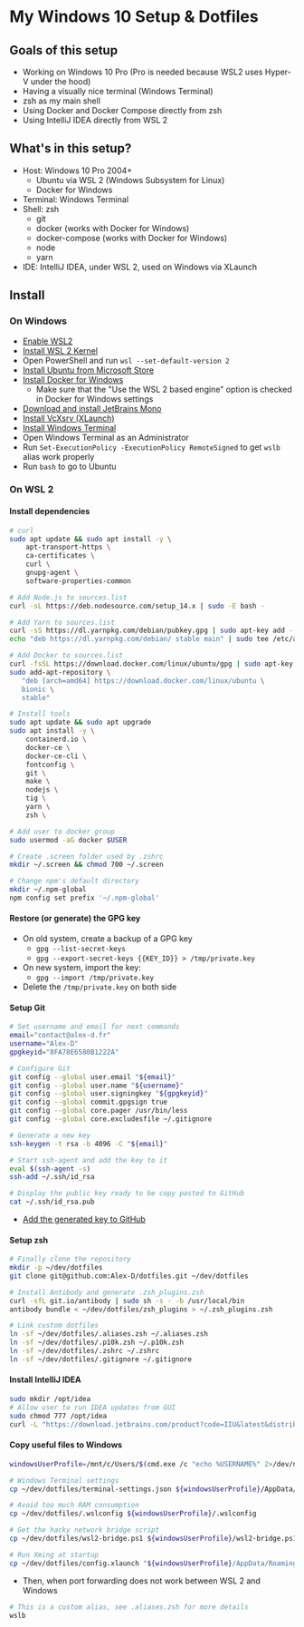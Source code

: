 My Windows 10 Setup & Dotfiles
==============================

Goals of this setup
-------------------

- Working on Windows 10 Pro (Pro is needed because WSL2 uses Hyper-V under the hood)
- Having a visually nice terminal (Windows Terminal)
- zsh as my main shell
- Using Docker and Docker Compose directly from zsh
- Using IntelliJ IDEA directly from WSL 2


What's in this setup?
---------------------

- Host: Windows 10 Pro 2004+
  - Ubuntu via WSL 2 (Windows Subsystem for Linux)
  - Docker for Windows
- Terminal: Windows Terminal
- Shell: zsh
  - git
  - docker (works with Docker for Windows)
  - docker-compose (works with Docker for Windows)
  - node
  - yarn
- IDE: IntelliJ IDEA, under WSL 2, used on Windows via XLaunch


Install
-------

### On Windows

- [Enable WSL2](https://docs.microsoft.com/en-us/windows/wsl/install-win10)
- [Install WSL 2 Kernel](https://docs.microsoft.com/en-us/windows/wsl/wsl2-kernel)
- Open PowerShell and run `wsl --set-default-version 2`
- [Install Ubuntu from Microsoft Store](https://www.microsoft.com/fr-fr/p/ubuntu/9nblggh4msv6)
- [Install Docker for Windows](https://hub.docker.com/editions/community/docker-ce-desktop-windows)
  - Make sure that the "Use the WSL 2 based engine" option is checked in Docker for Windows settings
- [Download and install JetBrains Mono](https://www.jetbrains.com/mono/)
- [Install VcXsrv (XLaunch)](https://sourceforge.net/projects/vcxsrv/)
- [Install Windows Terminal](https://www.microsoft.com/en-us/p/windows-terminal/9n0dx20hk701)
- Open Windows Terminal as an Administrator
- Run `Set-ExecutionPolicy -ExecutionPolicy RemoteSigned` to get `wslb` alias work properly
- Run `bash` to go to Ubuntu

### On WSL 2

#### Install dependencies

```bash
# curl
sudo apt update && sudo apt install -y \
    apt-transport-https \
    ca-certificates \
    curl \
    gnupg-agent \
    software-properties-common

# Add Node.js to sources.list
curl -sL https://deb.nodesource.com/setup_14.x | sudo -E bash -

# Add Yarn to sources.list
curl -sS https://dl.yarnpkg.com/debian/pubkey.gpg | sudo apt-key add -
echo "deb https://dl.yarnpkg.com/debian/ stable main" | sudo tee /etc/apt/sources.list.d/yarn.list

# Add Docker to sources.list
curl -fsSL https://download.docker.com/linux/ubuntu/gpg | sudo apt-key add -
sudo add-apt-repository \
   "deb [arch=amd64] https://download.docker.com/linux/ubuntu \
   bionic \
   stable"

# Install tools
sudo apt update && sudo apt upgrade
sudo apt install -y \
    containerd.io \
    docker-ce \
    docker-ce-cli \
    fontconfig \
    git \
    make \
    nodejs \
    tig \
    yarn \
    zsh \

# Add user to docker group
sudo usermod -aG docker $USER

# Create .screen folder used by .zshrc
mkdir ~/.screen && chmod 700 ~/.screen

# Change npm's default directory
mkdir ~/.npm-global
npm config set prefix '~/.npm-global'
```

#### Restore (or generate) the GPG key

- On old system, create a backup of a GPG key
  - `gpg --list-secret-keys`
  - `gpg --export-secret-keys {{KEY_ID}} > /tmp/private.key`
- On new system, import the key:
  - `gpg --import /tmp/private.key`
- Delete the `/tmp/private.key` on both side

#### Setup Git

```bash
# Set username and email for next commands
email="contact@alex-d.fr"
username="Alex-D"
gpgkeyid="8FA78E6580B1222A"

# Configure Git
git config --global user.email "${email}"
git config --global user.name "${username}"
git config --global user.signingkey "${gpgkeyid}"
git config --global commit.gpgsign true
git config --global core.pager /usr/bin/less
git config --global core.excludesfile ~/.gitignore

# Generate a new key
ssh-keygen -t rsa -b 4096 -C "${email}"

# Start ssh-agent and add the key to it
eval $(ssh-agent -s)
ssh-add ~/.ssh/id_rsa

# Display the public key ready to be copy pasted to GitHub
cat ~/.ssh/id_rsa.pub
```

- [Add the generated key to GitHub](https://github.com/settings/ssh/new)

#### Setup zsh

```bash
# Finally clone the repository
mkdir -p ~/dev/dotfiles
git clone git@github.com:Alex-D/dotfiles.git ~/dev/dotfiles

# Install Antibody and generate .zsh_plugins.zsh
curl -sfL git.io/antibody | sudo sh -s - -b /usr/local/bin
antibody bundle < ~/dev/dotfiles/zsh_plugins > ~/.zsh_plugins.zsh

# Link custom dotfiles
ln -sf ~/dev/dotfiles/.aliases.zsh ~/.aliases.zsh
ln -sf ~/dev/dotfiles/.p10k.zsh ~/.p10k.zsh
ln -sf ~/dev/dotfiles/.zshrc ~/.zshrc
ln -sf ~/dev/dotfiles/.gitignore ~/.gitignore
```

#### Install IntelliJ IDEA

```bash
sudo mkdir /opt/idea
# Allow user to run IDEA updates from GUI
sudo chmod 777 /opt/idea
curl -L "https://download.jetbrains.com/product?code=IIU&latest&distribution=linux" | tar vxz -C /opt/idea --strip 1
```

#### Copy useful files to Windows

```bash
windowsUserProfile=/mnt/c/Users/$(cmd.exe /c "echo %USERNAME%" 2>/dev/null | tr -d '\r')

# Windows Terminal settings
cp ~/dev/dotfiles/terminal-settings.json ${windowsUserProfile}/AppData/Local/Packages/Microsoft.WindowsTerminal_8wekyb3d8bbwe/LocalState/settings.json

# Avoid too much RAM consumption
cp ~/dev/dotfiles/.wslconfig ${windowsUserProfile}/.wslconfig

# Get the hacky network bridge script
cp ~/dev/dotfiles/wsl2-bridge.ps1 ${windowsUserProfile}/wsl2-bridge.ps1

# Run Xming at startup
cp ~/dev/dotfiles/config.xlaunch "${windowsUserProfile}/AppData/Roaming/Microsoft/Windows/Start Menu/Programs/Startup"
```

- Then, when port forwarding does not work between WSL 2 and Windows

```bash
# This is a custom alias, see .aliases.zsh for more details
wslb
```
